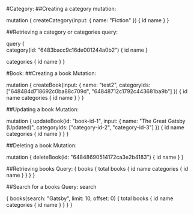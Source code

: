 #Category:
##Creating a category mutation:

mutation {
  createCategory(input: { name: "Fiction" }) {
    id
    name
  }
}

##Retrieving a category or categories query:

query {  
  category(id: "6483bacc9c16de001244a0b2") {
    id
    name
  }
  
  categories {
    id
    name
  }
}

#Book:
##Creating a book Mutation:

mutation {
  createBook(input: { name: "test2", categoryIds: ["648484d718692c0ba88c709d", "64848712c1792c443681ba9b"] }) {
    id
    name
    categories {
      id
      name
    }
  }
}

##Updating a book Mutation:

mutation {
  updateBook(id: "book-id-1", input: { name: "The Great Gatsby (Updated)", categoryIds: ["category-id-2", "category-id-3"] }) {
    id
    name
    categories {
      id
      name
    }
  }
}

##Deleting a book Mutation:

mutation {
  deleteBook(id: "64848690514172ca3e2b4183") {
    id
    name
  }
}

##Retrieving books Query:
{
  books {
    total
    books {
      id
      name
      categories {
        id
        name
      }
    }
  }
}

##Search for a books Query:
search

{
  books(search: "Gatsby", limit: 10, offset: 0) {
    total
    books {
      id
      name
      categories {
        id
        name
      }
    }
  }
}


